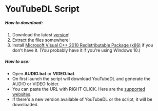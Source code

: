# YouTubeDL Script

##### How to download:
1) Download the latest [version](https://github.com/Xelofan/youtubedl-script/releases/latest)!
2) Extract the files somewhere!
3) Install [Microsoft Visual C++ 2010 Redistributable Package (x86)](https://www.microsoft.com/en-US/download/details.aspx?id=5555) if you don't have it. (You probably have it if you're using Windows 10.)

##### How to use:
- Open **AUDIO.bat** or **VIDEO.bat**.
- On first launch the script will download YouTubeDL and generate the AUDIO or VIDEO folder.
- You can paste the URL with RIGHT CLICK. Here are the [supported websites](https://ytdl-org.github.io/youtube-dl/supportedsites.html).
- If there's a new version available of YouTubeDL or the script, it will be downloaded.

